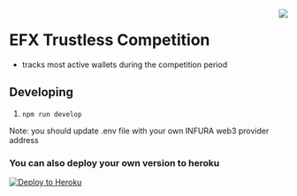 <img src="https://avatars3.githubusercontent.com/u/33315316?s=200&v=4" align="right" />

# EFX Trustless Competition

  - tracks most active wallets during the competition period

## Developing

1. `npm run develop`

Note: you should update .env file with your own INFURA web3 provider address

### You can also deploy your own version to heroku

[![Deploy to Heroku](https://www.herokucdn.com/deploy/button.png)](https://heroku.com/deploy)

